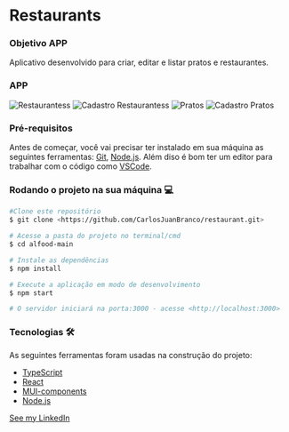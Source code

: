 # Restaurants

### Objetivo APP
Aplicativo desenvolvido para criar, editar e listar pratos e restaurantes.

### APP
![Restaurantess](https://user-images.githubusercontent.com/88043678/200666688-cc01cc19-1ec6-48ed-b13b-16febc2a90a7.jpeg)
![Cadastro Restaurantess](https://user-images.githubusercontent.com/88043678/200666750-33e3c6d0-4b80-4c12-89cc-c6e32a6a6280.jpeg)
![Pratos](https://user-images.githubusercontent.com/88043678/200666778-7a4c0c54-2d97-4d3b-9d8b-0ef95b27fca5.jpeg)
![Cadastro Pratos](https://user-images.githubusercontent.com/88043678/200666804-b40f4277-31fe-4004-be00-96afabe5b8a0.jpeg)


### Pré-requisitos
Antes de começar, você vai precisar ter instalado em sua máquina as seguintes ferramentas:
[Git](http://git-scm.com), [Node.js](http://nodejs.org/en/).
Além diso é bom ter um editor para trabalhar com o código como [VSCode](http://code.visualstudio.com/).

### Rodando o projeto na sua máquina 💻

```bash
#Clone este repositório
$ git clone <https://github.com/CarlosJuanBranco/restaurant.git>

# Acesse a pasta do projeto no terminal/cmd
$ cd alfood-main

# Instale as dependências
$ npm install

# Execute a aplicação em modo de desenvolvimento
$ npm start

# O servidor iniciará na porta:3000 - acesse <http://localhost:3000>
```

### Tecnologias 🛠️
As seguintes ferramentas foram usadas na construção do projeto:
- [TypeScript](https://www.typescriptlang.org/)
- [React](https://pt-br.reactjs.org/)
- [MUI-components](https://mui.com/)
- [Node.js](https://nodejs.org/en/)

 [See my LinkedIn](<https://www.linkedin.com/in/juan-branco-895630184>)
